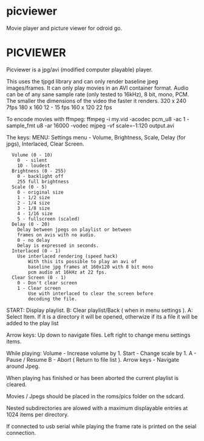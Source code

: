 # picviewer
Movie player and picture viewer for odroid go.

PICVIEWER
=========

Picviewer is a jpg/avi (modified computer playable) player.

This uses the tjpgd library and can only render baseline jpeg images/frames.
It can only play movies in an AVI container format.
Audio can be of any sane sample rate (only tested to 16kHz), 8 bit, mono, PCM.
The smaller the dimensions of the video the faster it renders.
	320 x 240
		7fps
	180 x 160
		12 - 15 fps
	160 x 120
		22 fps

To encode movies with ffmpeg:
	ffmpeg -i my.vid -acodec pcm_u8 -ac 1 -sample_fmt u8 -ar 16000
	    -vodec mjpeg -vf scale=-1:120 output.avi

The keys:
MENU: Settings menu - Volume, Brightness, Scale, Delay (for jpgs), Interlaced,
		      Clear Screen.
		      
      Volume (0 - 10)
		0  - silent
		10 - loudest
      Brightness (0 - 255)
		0 - backlight off
		255 full brightness
      Scale (0 - 5)
		0 - original size
		1 - 1/2 size
		2 - 1/4 size
		3 - 1/8 size
		4 - 1/16 size
		5 - fullscreen (scaled)
      Delay (0 - 20)
		Delay between jpegs on playlist or between
		frames on avis with no audio.
		0 - no delay
		Delay is expressed in seconds.
      Interlaced (0 - 1)
		Use interlaced rendering (speed hack)
			With this its possible to play an avi of
			baseline jpg frames at 160x120 with 8 bit mono
			pcm audio at 16kHz at 22 fps.
      Clear Screen (0 - 1)
		0 - Don't clear screen
		1 - Clear screen
			Use with interlaced to clear the screen before
			decoding the file.
     
START:
      Display playlist.
B:
      Clear playlist/Back ( when in menu settings ).
A:
      Select Item.  If it is a directory it will be opened, otherwize if its a
      file it will be added to the play list

Arrow keys:
	Up down to navigate files.  Left right to change menu settings items.

While playing:
	Volume     - Increase volume by 1.
	Start      - Change scale by 1.
	A          - Pause / Resume
	B          - Abort ( Return to file list ).
	Arrow keys - Navigate around Jpeg.

When playing has finished or has been aborted the current playlist is cleared.

Movies / Jpegs should be placed in the roms/pics folder on the sdcard.

Nested subdirectories are alowed with a maximum displayable entries at 1024
items per directory.

If connected to usb serial while playing the frame rate is printed on the
seial connection.
